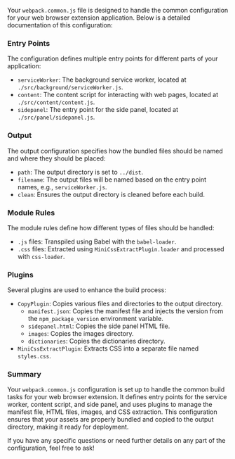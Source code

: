 Your `webpack.common.js` file is designed to handle the common configuration for your web browser extension application. Below is a detailed documentation of this configuration:

### Entry Points

The configuration defines multiple entry points for different parts of your application:

- `serviceWorker`: The background service worker, located at `./src/background/serviceWorker.js`.
- `content`: The content script for interacting with web pages, located at `./src/content/content.js`.
- `sidepanel`: The entry point for the side panel, located at `./src/panel/sidepanel.js`.

### Output

The output configuration specifies how the bundled files should be named and where they should be placed:

- `path`: The output directory is set to `../dist`.
- `filename`: The output files will be named based on the entry point names, e.g., `serviceWorker.js`.
- `clean`: Ensures the output directory is cleaned before each build.

### Module Rules

The module rules define how different types of files should be handled:

- `.js` files: Transpiled using Babel with the `babel-loader`.
- `.css` files: Extracted using `MiniCssExtractPlugin.loader` and processed with `css-loader`.

### Plugins

Several plugins are used to enhance the build process:

- `CopyPlugin`: Copies various files and directories to the output directory.
  - `manifest.json`: Copies the manifest file and injects the version from the `npm_package_version` environment variable.
  - `sidepanel.html`: Copies the side panel HTML file.
  - `images`: Copies the images directory.
  - `dictionaries`: Copies the dictionaries directory.
- `MiniCssExtractPlugin`: Extracts CSS into a separate file named `styles.css`.

### Summary

Your `webpack.common.js` configuration is set up to handle the common build tasks for your web browser extension. It defines entry points for the service worker, content script, and side panel, and uses plugins to manage the manifest file, HTML files, images, and CSS extraction. This configuration ensures that your assets are properly bundled and copied to the output directory, making it ready for deployment.

If you have any specific questions or need further details on any part of the configuration, feel free to ask!
